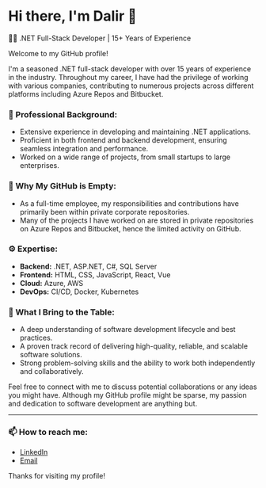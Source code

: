 # Hi there, I'm Dalir 👋

👨‍💻 .NET Full-Stack Developer | 15+ Years of Experience

Welcome to my GitHub profile!

I'm a seasoned .NET full-stack developer with over 15 years of experience in the industry. Throughout my career, I have had the privilege of working with various companies, contributing to numerous projects across different platforms including Azure Repos and Bitbucket.

### 💼 Professional Background:
- Extensive experience in developing and maintaining .NET applications.
- Proficient in both frontend and backend development, ensuring seamless integration and performance.
- Worked on a wide range of projects, from small startups to large enterprises.

### 📁 Why My GitHub is Empty:
- As a full-time employee, my responsibilities and contributions have primarily been within private corporate repositories.
- Many of the projects I have worked on are stored in private repositories on Azure Repos and Bitbucket, hence the limited activity on GitHub.

### ⚙️ Expertise:
- **Backend:** .NET, ASP.NET, C#, SQL Server
- **Frontend:** HTML, CSS, JavaScript, React, Vue
- **Cloud:** Azure, AWS
- **DevOps:** CI/CD, Docker, Kubernetes

### 🚀 What I Bring to the Table:
- A deep understanding of software development lifecycle and best practices.
- A proven track record of delivering high-quality, reliable, and scalable software solutions.
- Strong problem-solving skills and the ability to work both independently and collaboratively.

Feel free to connect with me to discuss potential collaborations or any ideas you might have. Although my GitHub profile might be sparse, my passion and dedication to software development are anything but.

---

### 📫 How to reach me:
- [LinkedIn](https://www.linkedin.com/in/dalir-bajelani-86985b71/)
- [Email](mailto:dalir.bajelani@outlkook.com)

Thanks for visiting my profile!
